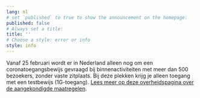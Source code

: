 ```yaml
---
lang: nl
# set `published` to true to show the announcement on the homepage:
published: false
# Always set a title:
title: ''
# Choose a style: error or info
style: info
---
```

Vanaf 25 februari wordt er in Nederland alleen nog om een coronatoegangsbewijs gevraagd bij binnenactiviteiten met meer dan 500 bezoekers, zonder vaste zitplaats. Bij deze plekken krijg je alleen toegang met een testbewijs (1G-toegang). <a href="https://www.rijksoverheid.nl/onderwerpen/coronavirus-covid-19/algemene-coronaregels/aangekondigde-maatregelen" rel="noopener noreferrer" target="_blank">Lees meer op deze overheidspagina over de aangekondigde maatregelen</a>.
